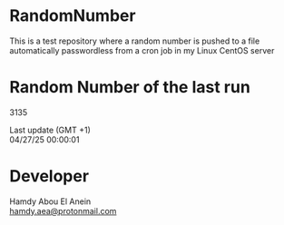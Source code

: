 # RandomNumber    
This is a test repository where a random number is pushed to a file automatically passwordless from a cron job in my Linux CentOS server    
# Random Number of the last run   
3135
      
Last update (GMT +1)    
04/27/25 00:00:01
# Developer    
Hamdy Abou El Anein   
hamdy.aea@protonmail.com
